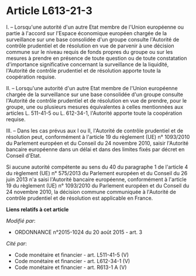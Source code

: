 # Article L613-21-3

I. – Lorsqu'une autorité d'un autre Etat membre de l'Union européenne ou partie à l'accord sur l'Espace économique européen
chargée de la surveillance sur une base consolidée d'un groupe consulte l'Autorité de contrôle prudentiel et de résolution en
vue de parvenir à une décision commune sur le niveau requis de fonds propres du groupe ou sur les mesures à prendre en
présence de toute question ou de toute constatation d'importance significative concernant la surveillance de la liquidité,
l'Autorité de contrôle prudentiel et de résolution apporte toute la coopération requise.

II. – Lorsqu'une autorité d'un autre Etat membre de l'Union européenne chargée de la surveillance sur une base consolidée
d'un groupe consulte l'Autorité de contrôle prudentiel et de résolution en vue de prendre, pour le groupe, une ou plusieurs
mesures équivalentes à celles mentionnées aux articles L. 511-41-5 ou L. 612-34-1, l'Autorité apporte toute la coopération
requise.

III. – Dans les cas prévus aux I ou II, l'Autorité de contrôle prudentiel et de résolution peut, conformément à l'article 19
du règlement (UE) n° 1093/2010 du Parlement européen et du Conseil du 24 novembre 2010, saisir l'Autorité bancaire européenne
dans un délai et dans des limites fixés par décret en Conseil d'Etat.

Si aucune autorité compétente au sens du 40 du paragraphe 1 de l'article 4 du règlement (UE) n° 575/2013 du Parlement
européen et du Conseil du 26 juin 2013 n'a saisi l'Autorité bancaire européenne, conformément à l'article 19 du règlement
(UE) n° 1093/2010 du Parlement européen et du Conseil du 24 novembre 2010, la décision commune communiquée à l'Autorité de
contrôle prudentiel et de résolution est applicable en France.

**Liens relatifs à cet article**

_Modifié par_:

  - ORDONNANCE n°2015-1024 du 20 août 2015 - art. 3

_Cité par_:

  - Code monétaire et financier - art. L511-41-5 (V)
  - Code monétaire et financier - art. L612-34-1 (V)
  - Code monétaire et financier - art. R613-1 A (V)
